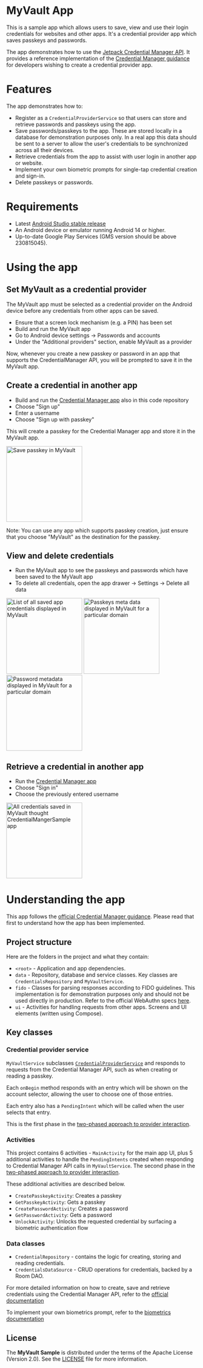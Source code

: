 MyVault App
==================

This is a sample app which allows users to save, view and use their login credentials for websites and other apps. It's a credential provider app which saves passkeys and passwords.

The app demonstrates how to use the [Jetpack Credential Manager API](https://developer.android.com/jetpack/androidx/releases/credentials).
It provides a reference implementation of the [Credential Manager guidance](https://developer.android.com/training/sign-in/credential-provider)
for developers wishing to create a credential provider app.

# Features

The app demonstrates how to:

- Register as a `CredentialProviderService` so that users can store and retrieve passwords and passkeys using the app.
- Save passwords/passkeys to the app. These are stored locally in a database for demonstration purposes only. In a real app this data should be sent to a server to allow the user's credentials to be synchronized across all their devices.
- Retrieve credentials from the app to assist with user login in another app or website.
- Implement your own biometric prompts for single-tap credential creation and sign-in.
- Delete passkeys or passwords.

# Requirements

- Latest [Android Studio stable release](https://developer.android.com/studio)
- An Android device or emulator running Android 14 or higher.
- Up-to-date Google Play Services (GMS version should be above 230815045).

# Using the app

## Set MyVault as a credential provider
The MyVault app must be selected as a credential provider on the Android device before any credentials from other apps can be saved.

- Ensure that a screen lock mechanism (e.g. a PIN) has been set
- Build and run the MyVault app
- Go to Android device settings -> Passwords and accounts
- Under the "Additional providers" section, enable MyVault as a provider

Now, whenever you create a new passkey or password in an app that supports the CredentialManager API, you will be prompted to save it in the MyVault app.

## Create a credential in another app
- Build and run the [Credential Manager app](../CredentialManager) also in this code repository
- Choose "Sign up"
- Enter a username
- Choose "Sign up with passkey"

This will create a passkey for the Credential Manager app and store it in the MyVault app.

<img src="docs/images/save-passkey-in-my-vault.png" alt="Save passkey in MyVault" style="width:200px;"/>

Note: You can use any app which supports passkey creation, just ensure that you choose "MyVault" as the destination for the passkey.

## View and delete credentials
- Run the MyVault app to see the passkeys and passwords which have been saved to the MyVault app
- To delete all credentials, open the app drawer -> Settings -> Delete all data

<img src="docs/images/credentials-list.png" alt="List of all saved app credentials displayed in MyVault" style="width:200px;"/>                 <img src="docs/images/passkey-credentials.png" alt="Passkeys meta data displayed in MyVault for a particular domain" style="width:200px;"/>              <img src="docs/images/password-credentials.png" alt="Password metadata displayed in MyVault for a particular domain" style="width:200px;"/>
<br/>

## Retrieve a credential in another app
- Run the [Credential Manager app](../CredentialManager)
- Choose "Sign in"
- Choose the previously entered username

<img src="docs/images/credentials-in-client-sample.png" alt="All credentials saved in MyVault thought CredentialMangerSample app" style="width:200px;"/>

# Understanding the app
This app follows the [official Credential Manager guidance](https://developer.android.com/training/sign-in/credential-provider).
Please read that first to understand how the app has been implemented.

## Project structure
Here are the folders in the project and what they contain:

- `<root>` - Application and app dependencies.
- `data` - Repository, database and service classes. Key classes are `CredentialsRepository` and `MyVaultService`.
- `fido` - Classes for parsing responses according to FIDO guidelines. This implementation
  is for demonstration purposes only and should not be used directly in production. Refer to the
  official WebAuthn specs [here](https://www.w3.org/TR/webauthn-2).
- `ui` - Activities for handling requests from other apps. Screens and UI elements (written using Compose).

## Key classes

### Credential provider service
`MyVaultService` subclasses [`CredentialProviderService`](https://developer.android.com/reference/androidx/credentials/provider/CredentialProviderService) and responds to requests from the Credential Manager API, such as when creating or reading a passkey.

Each `onBegin` method responds with an entry which will be shown on the account selector, allowing the user to choose one of those entries.

Each entry also has a `PendingIntent` which will be called when the user selects that entry.

This is the first phase in the [two-phased approach to provider interaction](https://developer.android.com/training/sign-in/credential-provider#two-phased-approach).

### Activities

This project contains 6 activities - `MainActivity` for the main app UI, plus 5 additional activities to handle the `PendingIntents` created when responding to Credential Manager API calls in `MyVaultService`. The second phase in the [two-phased approach to provider interaction](https://developer.android.com/training/sign-in/credential-provider#two-phased-approach).

These additional activities are described below.

- `CreatePasskeyActivity`: Creates a passkey
- `GetPasskeyActivity`: Gets a passkey
- `CreatePasswordActivity`: Creates a password
- `GetPasswordActivity`: Gets a password
- `UnlockActivity`: Unlocks the requested credential by surfacing a biometric authentication flow


### Data classes
- `CredentialRepository` - contains the logic for creating, storing and reading credentials.
- `CredentialsDataSource` - CRUD operations for credentials, backed by a Room DAO.

For more detailed information on how to create, save and retrieve credentials using the Credential Manager API, refer to the [official documentation]((https://developer.android.com/training/sign-in/credential-provider))

To implement your own biometrics prompt, refer to the [biometrics documentation](https://developer.android.com/identity/sign-in/single-tap-biometric)


## License

The **MyVault Sample** is distributed under the terms of the Apache License (Version 2.0).
See the [LICENSE](/LICENSE) file for more information.

